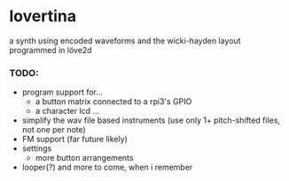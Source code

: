 # lovertina
a synth using encoded waveforms and the wicki-hayden layout programmed in löve2d

### TODO:
- program support for...
	- a button matrix connected to a rpi3's GPIO
	- a character lcd ...
- simplify the wav file based instruments (use only 1+ pitch-shifted files, not one per note)
- FM support (far future likely)
- settings
	- more button arrangements
- looper(?)
and more to come, when i remember
